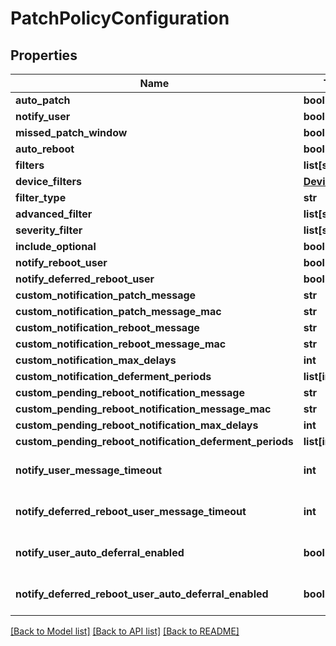 # PatchPolicyConfiguration

## Properties
Name | Type | Description | Notes
------------ | ------------- | ------------- | -------------
**auto_patch** | **bool** |  | 
**notify_user** | **bool** |  | 
**missed_patch_window** | **bool** |  | [optional] 
**auto_reboot** | **bool** |  | 
**filters** | **list[str]** |  | [optional] 
**device_filters** | [**DeviceFilters**](DeviceFilters.md) |  | [optional] 
**filter_type** | **str** |  | [optional] 
**advanced_filter** | **list[str]** |  | [optional] 
**severity_filter** | **list[str]** |  | [optional] 
**include_optional** | **bool** |  | [optional] 
**notify_reboot_user** | **bool** |  | [optional] 
**notify_deferred_reboot_user** | **bool** |  | [optional] 
**custom_notification_patch_message** | **str** |  | [optional] 
**custom_notification_patch_message_mac** | **str** |  | [optional] 
**custom_notification_reboot_message** | **str** |  | [optional] 
**custom_notification_reboot_message_mac** | **str** |  | [optional] 
**custom_notification_max_delays** | **int** |  | [optional] 
**custom_notification_deferment_periods** | **list[int]** |  | [optional] 
**custom_pending_reboot_notification_message** | **str** |  | [optional] 
**custom_pending_reboot_notification_message_mac** | **str** |  | [optional] 
**custom_pending_reboot_notification_max_delays** | **int** |  | [optional] 
**custom_pending_reboot_notification_deferment_periods** | **list[int]** |  | [optional] 
**notify_user_message_timeout** | **int** |  | [optional] [default to 15]
**notify_deferred_reboot_user_message_timeout** | **int** |  | [optional] [default to 15]
**notify_user_auto_deferral_enabled** | **bool** |  | [optional] [default to False]
**notify_deferred_reboot_user_auto_deferral_enabled** | **bool** |  | [optional] [default to False]

[[Back to Model list]](../README.md#documentation-for-models) [[Back to API list]](../README.md#documentation-for-api-endpoints) [[Back to README]](../README.md)

